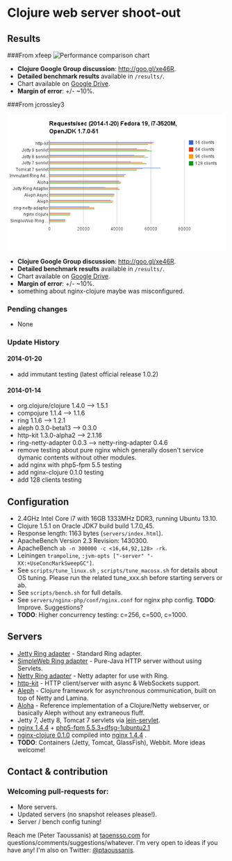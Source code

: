 # Clojure web server shoot-out

## Results


###From xfeep
![Performance comparison chart](https://github.com/ptaoussanis/clojure-web-server-benchmarks/raw/master/results/20140114-14-11.png)

  * **Clojure Google Group discussion**: http://goo.gl/xe46R.
  * **Detailed benchmark results** available in `/results/`.
  * Chart available on [Google Drive](http://goo.gl/cIEmev).
  * **Margin of error**: +/- ~10%.


###From jcrossley3


![Performance comparison chart](results/20140120-01-44.png)

  * **Clojure Google Group discussion**: http://goo.gl/xe46R.
  * **Detailed benchmark results** available in `/results/`.
  * Chart available on [Google Drive](http://goo.gl/2FtAFy).
  * **Margin of error**: +/- ~10%.
  * something about nginx-clojure maybe was misconfigured.

### Pending changes
  * None

### Update History

#### 2014-01-20

  * add immutant testing (latest official release 1.0.2)

#### 2014-01-14

  * org.clojure/clojure 1.4.0 --> 1.5.1
  * compojure    1.1.4        --> 1.1.6
  * ring         1.1.6        --> 1.2.1
  * aleph        0.3.0-beta13 --> 0.3.0
  * http-kit     1.3.0-alpha2 --> 2.1.16
  * ring-netty-adapter 0.0.3 -->  netty-ring-adapter 0.4.6
  * remove testing about pure nginx which generally dosen't service dymanic contents without other modules. 
  * add nginx with php5-fpm 5.5 testing
  * add nginx-clojure 0.1.0 testing
  * add 128 clients testing


## Configuration
  * 2.4GHz Intel Core i7 with 16GB 1333MHz DDR3, running Ubuntu 13.10.
  * Clojure 1.5.1 on Oracle JDK7 build build 1.7.0_45.
  * Response length: 1163 bytes (`servers/index.html`).
  * ApacheBench Version 2.3 Revision: 1430300.
  * ApacheBench `ab -n 300000 -c <16,64,92,128> -rk`.
  * Leiningen `trampoline`, `:jvm-opts ["-server" "-XX:+UseConcMarkSweepGC"]`.
  * See `scripts/tune_linux.sh` , `scripts/tune_macosx.sh`  for details about OS tuning. Please run the related tune_xxx.sh before starting servers or ab.
  * See `scripts/bench.sh` for full details.
  * See `servers/nginx-php/conf/nginx.conf` for nginx php config. **TODO**: Improve. Suggestions?
  * **TODO**: Higher concurrency testing: c=256, c=500, c=1000.

## Servers
  * [Jetty Ring adapter](https://github.com/ring-clojure/ring) - Standard Ring adapter.
  * [SimpleWeb Ring adapter](https://github.com/netmelody/ring-simpleweb-adapter) - Pure-Java HTTP server without using Servlets.
  * [Netty Ring adapter](https://github.com/shenfeng/async-ring-adapter) - Netty adapter for use with Ring.
  * [http-kit](https://github.com/shenfeng/http-kit) - HTTP client/server with async & WebSockets support.
  * [Aleph](https://github.com/ztellman/aleph) - Clojure framework for asynchronous communication, built on top of Netty and Lamina.
  * [Aloha](https://github.com/ztellman/aloha) - Reference implementation of a Clojure/Netty webserver, or basically Aleph without any extraneous fluff.
  * Jetty 7, Jetty 8, Tomcat 7 servlets via [lein-servlet](https://github.com/kumarshantanu/lein-servlet).
  * [nginx 1.4.4](http://nginx.org) + [php5-fpm 5.5.3+dfsg-1ubuntu2.1](http://php-fpm.org/)
  * [nginx-clojure 0.1.0](https://github.com/xfeep/nginx-clojure) compiled into [nginx 1.4.4](http://nginx.org)  .
  * **TODO**: Containers (Jetty, Tomcat, GlassFish), Webbit. More ideas welcome!

## Contact & contribution

### Welcoming pull-requests for:
  * More servers.
  * Updated servers (no snapshot releases please!).
  * Server / bench config tuning!

Reach me (Peter Taoussanis) at [taoensso.com](https://www.taoensso.com) for questions/comments/suggestions/whatever. I'm very open to ideas if you have any! I'm also on Twitter: [@ptaoussanis](https://twitter.com/#!/ptaoussanis).
